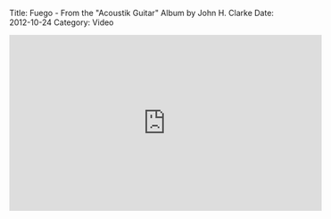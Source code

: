 Title: Fuego - From the "Acoustik Guitar" Album by John H. Clarke
Date: 2012-10-24
Category: Video

<iframe width="560" height="315" src="https://www.youtube.com/embed/L2j1R6_k4Ds" title="YouTube video player" frameborder="0" allow="accelerometer; autoplay; clipboard-write; encrypted-media; gyroscope; picture-in-picture" allowfullscreen></iframe>

